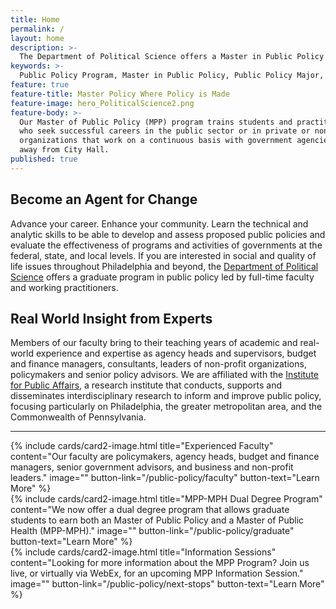 ```yaml
---
title: Home
permalink: /
layout: home
description: >-
  The Department of Political Science offers a Master in Public Policy in Philadelphia. Advance your career in government or non-profit organizations.
keywords: >-
  Public Policy Program, Master in Public Policy, Public Policy Major, Public Policy School
feature: true
feature-title: Master Policy Where Policy is Made
feature-image: hero_PoliticalScience2.png
feature-body: >-
  Our Master of Public Policy (MPP) program trains students and practitioners
  who seek successful careers in the public sector or in private or non-profit
  organizations that work on a continuous basis with government agencies — steps
  away from City Hall.
published: true
---
```

## Become an Agent for Change
Advance your career. Enhance your community. Learn the technical and analytic skills to be able to develop and assess proposed public policies and evaluate the effectiveness of programs and activities of governments at the federal, state, and local levels. If you are interested in social and quality of life issues throughout Philadelphia and beyond, the [Department of Political Science](http://www.cla.temple.edu/politicalscience/) offers a graduate program in public policy led by full-time faculty and working practitioners.

## Real World Insight from Experts
Members of our faculty bring to their teaching years of academic and real-world experience and expertise as agency heads and supervisors, budget and finance managers, consultants, leaders of non-profit organizations, policymakers and senior policy advisors. We are affiliated with the [Institute for Public Affairs](http://www.cla.temple.edu/ipa/), a research institute that conducts, supports and disseminates interdisciplinary research to inform and improve public policy, focusing particularly on Philadelphia, the greater metropolitan area, and the Commonwealth of Pennsylvania.

___

<div class="row row-wide">
  <div class="col m12 l4">{% include cards/card2-image.html
    title="Experienced Faculty"
    content="Our faculty are policymakers, agency heads, budget and finance managers, senior government advisors, and business and non-profit leaders."
    image=""
    button-link="/public-policy/faculty"
    button-text="Learn More" %}
  </div>
  <div class="row row-wide">
    <div class="col m12 l4">{% include cards/card2-image.html
      title="MPP-MPH Dual Degree Program"
      content="We now offer a dual degree program that allows graduate students to earn both an Master of Public Policy and a Master of Public Health (MPP-MPH)."
      image=""
      button-link="/public-policy/graduate"
      button-text="Learn More" %}
    </div>
    <div class="row row-wide">
      <div class="col m12 l4">{% include cards/card2-image.html
        title="Information Sessions"
        content="Looking for more information about the MPP Program? Join us live, or virtually via WebEx, for an upcoming MPP Information Session."
        image=""
        button-link="/public-policy/next-stops"
        button-text="Learn More" %}
      </div>
</div>
